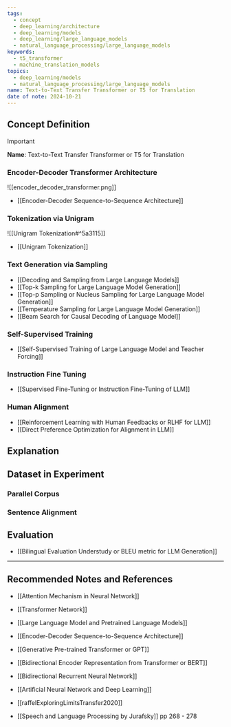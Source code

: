 ```yaml
---
tags:
  - concept
  - deep_learning/architecture
  - deep_learning/models
  - deep_learning/large_language_models
  - natural_language_processing/large_language_models
keywords:
  - t5_transformer
  - machine_translation_models
topics:
  - deep_learning/models
  - natural_language_processing/large_language_models
name: Text-to-Text Transfer Transformer or T5 for Translation
date of note: 2024-10-21
---
```


## Concept Definition

>[!important]
>**Name**: Text-to-Text Transfer Transformer or T5 for Translation


### Encoder-Decoder Transformer Architecture




![[encoder_decoder_transformer.png]]

- [[Encoder-Decoder Sequence-to-Sequence Architecture]]


### Tokenization via Unigram 

![[Unigram Tokenization#^5a3115]]

- [[Unigram Tokenization]]



### Text Generation via Sampling

- [[Decoding and Sampling from Large Language Models]]
- [[Top-k Sampling for Large Language Model Generation]]
- [[Top-p Sampling or Nucleus Sampling for Large Language Model Generation]]
- [[Temperature Sampling for Large Language Model Generation]]
- [[Beam Search for Causal Decoding of Language Model]]

### Self-Supervised Training

- [[Self-Supervised Training of Large Language Model and Teacher Forcing]]

### Instruction Fine Tuning

- [[Supervised Fine-Tuning or Instruction Fine-Tuning of LLM]]

### Human Alignment

- [[Reinforcement Learning with Human Feedbacks or RLHF for LLM]]
- [[Direct Preference Optimization for Alignment in LLM]]



## Explanation





## Dataset in Experiment

### Parallel Corpus

### Sentence Alignment



## Evaluation

- [[Bilingual Evaluation Understudy or BLEU metric for LLM Generation]]



-----------
##  Recommended Notes and References


- [[Attention Mechanism in Neural Network]]
- [[Transformer Network]]
- [[Large Language Model and Pretrained Language Models]]
- [[Encoder-Decoder Sequence-to-Sequence Architecture]]

- [[Generative Pre-trained Transformer or GPT]]
- [[Bidirectional Encoder Representation from Transformer or BERT]]

- [[Bidirectional Recurrent Neural Network]]
- [[Artificial Neural Network and Deep Learning]]

- [[raffelExploringLimitsTransfer2020]]

- [[Speech and Language Processing by Jurafsky]] pp 268 - 278